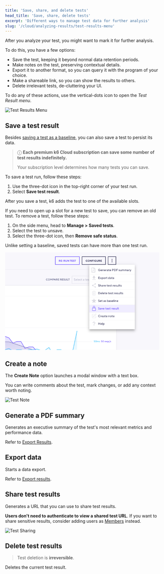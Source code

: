 ```yaml
---
title: 'Save, share, and delete tests'
head_title: 'Save, share, delete tests'
excerpt: 'Different ways to manage test data for further analysis'
slug: '/cloud/analyzing-results/test-results-menu'
---
```


After you analyze your test, you might want to mark it for further analysis.

To do this, you have a few options:
- Save the test, keeping it beyond normal data retention periods.
- Make notes on the test, preserving contextual details.
- Export it to another format, so you can query it with the program of your choice.
- Make a shareable link, so you can show the results to others.
- Delete irrelevant tests, de-cluttering your UI.

To do any of these actions, use the vertical-dots icon to open the *Test Result menu*.

![Test Results Menu](./images/08-Test-Results-Menu/test-results-menu.png)

## Save a test result

Besides [saving a test as a baseline](/cloud/analyzing-results/test-comparison), you can also save a test to persist its data.

> ⓘ **Each premium k6 Cloud subscription can save some number of test results indefinitely.**
>
> Your subscription level determines how many tests you can save.

To save a test run, follow these steps:
1. Use the three-dot icon in the top-right corner of your test run.
2. Select **Save test result**.

After you save a test, k6 adds the test to one of the available slots.

If you need to open up a slot for a new test to save, you can remove an old test.
To remove a test, follow these steps:

1. On the side menu, head to **Manage > Saved tests**.
2. Select the test to unsave.
3. Select the three-dot icon, then **Remove safe status**.

Unlike setting a baseline, saved tests can have more than one test run.

![Save test result](./images/08-Test-Results-Menu/k6-save-test-result.png)

## Create a note

The **Create Note** option launches a modal window with a text box.

You can write comments about the test, mark changes, or add any context worth noting.

![Test Note](./images/08-Test-Results-Menu/test-note.png)

## Generate a PDF summary

Generates an executive summary of the test's most relevant metrics and performance data.

Refer to [Export Results](/cloud/analyzing-results/result-export#generate-pdf-report).

## Export data

Starts a data export.

Refer to [Export results](/cloud/analyzing-results/result-export#export-as-csv).

## Share test results

Generates a URL that you can use to share test results.

**Users don't need to authenticate to view a shared test URL**.
If you want to share sensitive results, consider adding users as
[Members](/cloud/project-and-team-management/members) instead.

![Test Sharing](./images/08-Test-Results-Menu/test-share.png)

## Delete test results

<Blockquote mod="warning">

Test deletion is **irreversible**.

</Blockquote>

Deletes the current test result.


